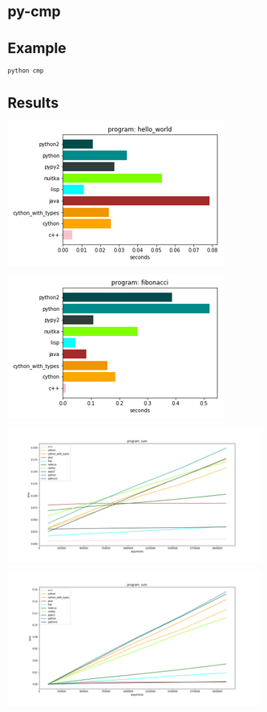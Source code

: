 # py-cmp

# Example
```bash
python cmp
```
# Results
![hello_world](etc/img/hello_world.png)

![fibonacci](etc/img/fibonacci.png)

![sum](etc/img/sum-0.png)

![sum](etc/img/sum-1.png)
